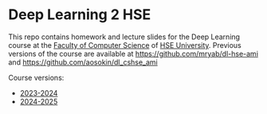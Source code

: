 # Deep Learning 2 HSE

This repo contains homework and lecture slides for the Deep Learning
course at the [Faculty of Computer Science](https://cs.hse.ru/en/) of [HSE University](https://www.hse.ru/en/). Previous
versions of the course are available at https://github.com/mryab/dl-hse-ami and https://github.com/aosokin/dl_cshse_ami

Course versions:
- [2023-2024](./2023)
- [2024-2025](./2024)

